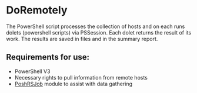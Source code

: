 # DoRemotely
The PowerShell script processes the collection of hosts and on each runs dolets (powershell scripts) via PSSession.
Each dolet returns the result of its work. The results are saved in files and in the summary report.

## Requirements for use:
* PowerShell V3
* Necessary rights to pull information from remote hosts
* [PoshRSJob](https://github.com/proxb/PoshRSJob) module to assist with data gathering
